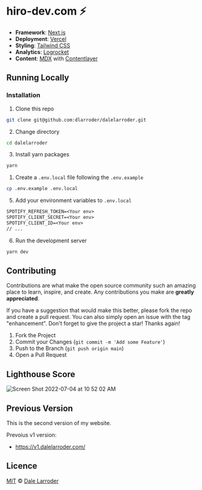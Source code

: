 # hiro-dev.com ⚡️

- **Framework**: [Next.js](https://nextjs.org/)
- **Deployment**: [Vercel](https://vercel.com)
- **Styling**: [Tailwind CSS](https://tailwindcss.com/)
- **Analytics**: [Logrocket](https://logrocket.com/)
- **Content**: [MDX](https://mdxjs.com/) with [Contentlayer](https://www.contentlayer.dev/)

## Running Locally

### Installation

1. Clone this repo

```bash
git clone git@github.com:dlarroder/dalelarroder.git
```

2. Change directory

```sh
cd dalelarroder
```

3. Install yarn packages

```bash
yarn
```

1. Create a `.env.local` file following the `.env.example`

```bash
cp .env.example .env.local
```

5. Add your environment variables to `.env.local`

```txt
SPOTIFY_REFRESH_TOKEN=<Your env>
SPOTIFY_CLIENT_SECRET=<Your env>
SPOTIFY_CLIENT_ID=<Your env>
// ...
```

6. Run the development server

```bash
yarn dev
```

## Contributing

Contributions are what make the open source community such an amazing place to learn, inspire, and create. Any contributions you make are **greatly appreciated**.

If you have a suggestion that would make this better, please fork the repo and create a pull request. You can also simply open an issue with the tag "enhancement".
Don't forget to give the project a star! Thanks again!

1. Fork the Project
2. Commit your Changes (`git commit -m 'Add some Feature'`)
3. Push to the Branch (`git push origin main`)
4. Open a Pull Request

## Lighthouse Score

![Screen Shot 2022-07-04 at 10 52 02 AM](https://user-images.githubusercontent.com/52998821/177234494-f6bc0203-ba71-4f59-8eb7-6375e3784b31.png)

## Previous Version

This is the second version of my website.

Prevoius v1 version:

- https://v1.dalelarroder.com/

## Licence

[MIT](https://github.com/dlarroder/dalelarroder/blob/master/LICENSE) © [Dale Larroder](https://www.dalelarroder.com)
